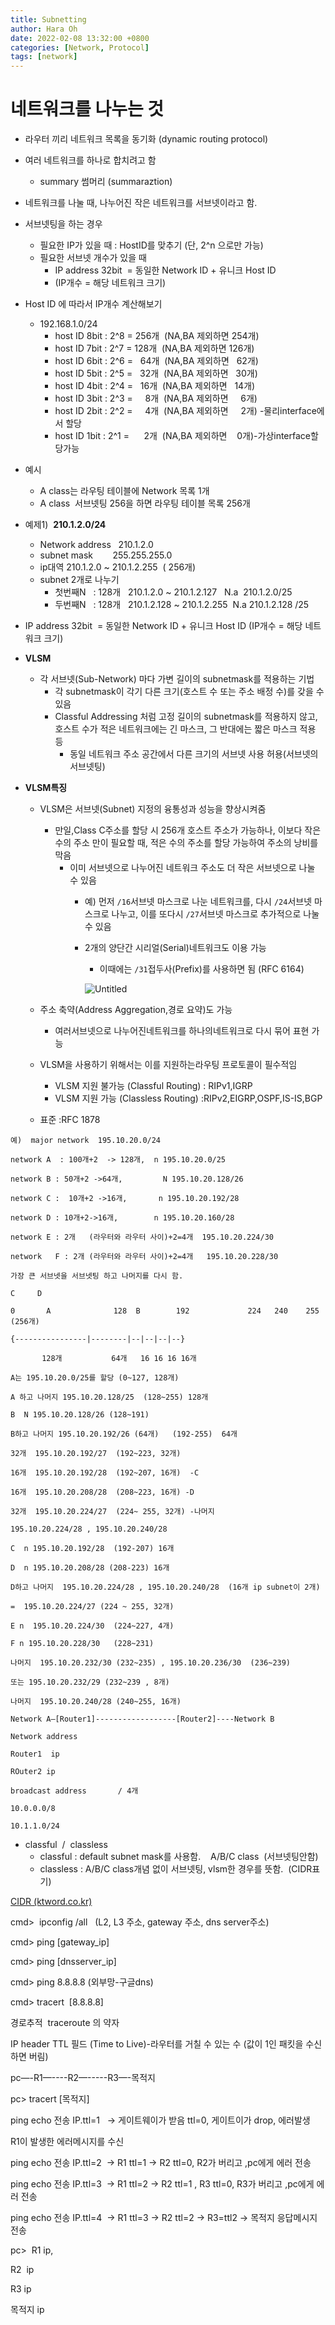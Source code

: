 ```yaml
---
title: Subnetting
author: Hara Oh
date: 2022-02-08 13:32:00 +0800
categories: [Network, Protocol]
tags: [network]
---
```

# 네트워크를 나누는 것

- 라우터 끼리 네트워크 목록을 동기화 (dynamic routing protocol)
- 여러 네트워크를 하나로 합치려고 함
    - summary 썸머리 (summaraztion)
- 네트워크를 나눌 때, 나누어진 작은 네트워크를 서브넷이라고 함.
- 서브넷팅을 하는 경우
    - 필요한 IP가 있을 때 : HostID를 맞추기 (단, 2^n 으로만 가능)
    - 필요한 서브넷 개수가 있을 때
        - IP address 32bit  = 동일한 Network ID + 유니크 Host ID
        - (IP개수 = 해당 네트워크 크기)
- Host ID 에 따라서 IP개수 계산해보기
    - 192.168.1.0/24
        - host ID 8bit : 2^8 = 256개  (NA,BA 제외하면 254개)
        - host ID 7bit : 2^7 = 128개  (NA,BA 제외하면 126개)
        - host ID 6bit : 2^6 =   64개  (NA,BA 제외하면   62개)
        - host ID 5bit : 2^5 =   32개  (NA,BA 제외하면   30개)
        - host ID 4bit : 2^4 =   16개  (NA,BA 제외하면   14개)
        - host ID 3bit : 2^3 =     8개  (NA,BA 제외하면     6개)
        - host ID 2bit : 2^2 =     4개  (NA,BA 제외하면     2개) -물리interface에서 할당
        - host ID 1bit : 2^1 =      2개  (NA,BA 제외하면    0개)-가상interface할당가능
- 예시
    - A class는 라우팅 테이블에 Network 목록 1개
    - A class  서브넷팅 256을 하면 라우팅 테이블 목록 256개
- 예제1)  **210.1.2.0/24**
    - Network address   210.1.2.0
    - subnet mask        255.255.255.0
    - ip대역 	210.1.2.0 ~ 210.1.2.255  ( 256개)
    - subnet 2개로 나누기
        - 첫번째N   : 128개   210.1.2.0 ~ 210.1.2.127   N.a  210.1.2.0/25
        - 두번째N   : 128개   210.1.2.128 ~ 210.1.2.255  N.a 210.1.2.128 /25
    
- IP address 32bit  = 동일한 Network ID + 유니크 Host ID (IP개수 = 해당 네트워크 크기)

- **VLSM**
    - 각 서브넷(Sub-Network) 마다 가변 길이의 subnetmask를 적용하는 기법
        - 각 subnetmask이 각기 다른 크기(호스트 수 또는 주소 배정 수)를 갖을 수 있음
        - Classful Addressing 처럼 고정 길이의 subnetmask를 적용하지 않고, 호스트 수가 적은 네트워크에는 긴 마스크, 그 반대에는 짧은 마스크 적용 등
            - 동일 네트워크 주소 공간에서 다른 크기의 서브넷 사용 허용(서브넷의 서브넷팅)
- **VLSM특징**
    - VLSM은 서브넷(Subnet) 지정의 융통성과 성능을 향상시켜줌
        - 만일,Class C주소를 할당 시 256개 호스트 주소가 가능하나, 이보다 작은 수의 주소 만이 필요할 때, 적은 수의 주소를 할당 가능하여 주소의 낭비를 막음
            - 이미 서브넷으로 나누어진 네트워크 주소도 더 작은 서브넷으로 나눌 수 있음
                - 예) 먼저 `/16`서브넷 마스크로 나눈 네트워크를, 다시 `/24`서브넷 마스크로          나누고, 이를 또다시 `/27`서브넷 마스크로 추가적으로 나눌 수 있음
                - 2개의 양단간 시리얼(Serial)네트워크도 이용 가능
                    - 이때에는 `/31`접두사(Prefix)를 사용하면 됨 (RFC 6164)
                    
                    ![Untitled](IP%20Address%20ecb06/Untitled%201.png)
                    
    - 주소 축약(Address Aggregation,경로 요약)도 가능
        - 여러서브넷으로 나누어진네트워크를 하나의네트워크로 다시 묶어 표현 가능
    - VLSM을 사용하기 위해서는 이를 지원하는라우팅 프로토콜이 필수적임
        - VLSM 지원 불가능 (Classful Routing) :  RIPv1,IGRP
        - VLSM 지원 가능 (Classless Routing)  :RIPv2,EIGRP,OSPF,IS-IS,BGP
    - 표준 :RFC 1878

```
예)  major network  195.10.20.0/24

network A  : 100개+2  -> 128개,  n 195.10.20.0/25

network B : 50개+2 ->64개,         N 195.10.20.128/26

network C :  10개+2 ->16개,       n 195.10.20.192/28

network D : 10개+2->16개,        n 195.10.20.160/28

network E : 2개   (라우터와 라우터 사이)+2=4개  195.10.20.224/30

network   F : 2개 (라우터와 라우터 사이)+2=4개   195.10.20.228/30

가장 큰 서브넷을 서브넷팅 하고 나머지를 다시 함.

C     D

0		A		       128	B	     192	         224   240    255  (256개)

{----------------|--------|--|--|--|--}

       128개			  64개	16 16 16 16개

A는 195.10.20.0/25를 할당 (0~127, 128개)

A 하고 나머지 195.10.20.128/25  (128~255) 128개

B  N 195.10.20.128/26 (128~191)

B하고 나머지 195.10.20.192/26 (64개)   (192-255)  64개

32개  195.10.20.192/27  (192~223, 32개)

16개  195.10.20.192/28  (192~207, 16개)  -C

16개  195.10.20.208/28  (208~223, 16개) -D

32개  195.10.20.224/27  (224~ 255, 32개) -나머지

195.10.20.224/28 , 195.10.20.240/28

C  n 195.10.20.192/28  (192-207) 16개

D  n 195.10.20.208/28 (208-223) 16개

D하고 나머지  195.10.20.224/28 , 195.10.20.240/28  (16개 ip subnet이 2개)

=  195.10.20.224/27 (224 ~ 255, 32개)

E n  195.10.20.224/30  (224~227, 4개)

F n 195.10.20.228/30   (228~231)

나머지  195.10.20.232/30 (232~235) , 195.10.20.236/30  (236~239)

또는 195.10.20.232/29 (232~239 , 8개)

나머지  195.10.20.240/28 (240~255, 16개)

Network A—[Router1]------------------[Router2]----Network B

Network address

Router1  ip

ROuter2 ip

broadcast address		/ 4개

10.0.0.0/8

10.1.1.0/24
```

- classful  /  classless
    - classful : default subnet mask를 사용함.    A/B/C class  (서브넷팅안함)
    - classless : A/B/C class개념 없이 서브넷팅, vlsm한 경우를 뜻함.  (CIDR표기)

[CIDR (ktword.co.kr)](http://www.ktword.co.kr/test/view/view.php?nav=2&no=1144&sh=cidr)

cmd>  ipconfig /all   (L2, L3 주소, gateway 주소, dns server주소)

cmd> ping [gateway_ip]

cmd> ping [dnsserver_ip]

cmd> ping 8.8.8.8 (외부망-구글dns)

cmd> tracert  [8.8.8.8]

경로추적  traceroute 의 약자

IP header TTL 필드 (Time to Live)-라우터를 거칠 수 있는 수 (값이 1인 패킷을 수신하면 버림)

pc—-R1—----R2—-----R3—-목적지

pc> tracert [목적지]

ping echo 전송 IP.ttl=1   -> 게이트웨이가 받음 ttl=0, 게이트이가 drop, 에러발생

R1이 발생한 에러메시지를 수신

ping echo 전송 IP.ttl=2  -> R1 ttl=1 -> R2 ttl=0, R2가 버리고 ,pc에게 에러 전송

ping echo 전송 IP.ttl=3  -> R1 ttl=2 -> R2 ttl=1 , R3 ttl=0, R3가 버리고 ,pc에게 에러 전송

ping echo 전송 IP.ttl=4  -> R1 ttl=3 -> R2 ttl=2 -> R3=ttl2 -> 목적지 응답메시지 전송

pc>  R1 ip,

R2  ip

R3 ip

목적지 ip